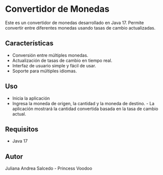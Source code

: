 
# Convertidor de Monedas

Este es un convertidor de monedas desarrollado en Java 17. Permite convertir entre diferentes monedas usando tasas de cambio actualizadas.

## Características

- Conversión entre múltiples monedas.
- Actualización de tasas de cambio en tiempo real. 
- Interfaz de usuario simple y fácil de usar. 
- Soporte para múltiples idiomas.

## Uso

 - Inicia la aplicación
 - Ingresa la moneda de origen, la cantidad y la moneda de destino. - La aplicación mostrará la cantidad convertida basada en la tasa de cambio actual.
   
## Requisitos

- Java 17 
 
## Autor
Juliana Andrea Salcedo - Princess Voodoo
